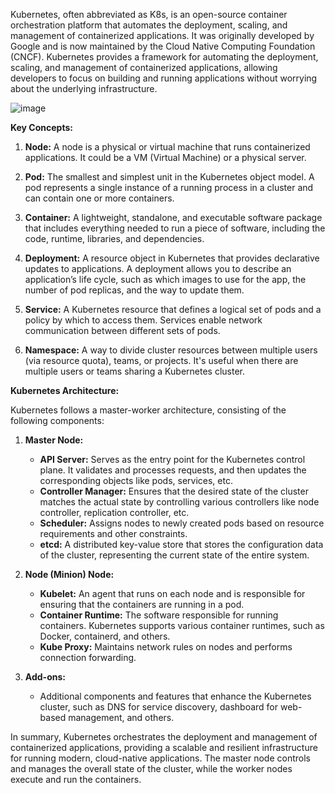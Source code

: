 Kubernetes, often abbreviated as K8s, is an open-source container orchestration platform that automates the deployment, scaling, and management of containerized applications. It was originally developed by Google and is now maintained by the Cloud Native Computing Foundation (CNCF). Kubernetes provides a framework for automating the deployment, scaling, and management of containerized applications, allowing developers to focus on building and running applications without worrying about the underlying infrastructure.


![image](https://github.com/discover-devops/kubernetes_workshop/assets/53135263/e26f4725-fec0-487b-88f4-69fddfc9e661)


**Key Concepts:**

1. **Node:** A node is a physical or virtual machine that runs containerized applications. It could be a VM (Virtual Machine) or a physical server.

2. **Pod:** The smallest and simplest unit in the Kubernetes object model. A pod represents a single instance of a running process in a cluster and can contain one or more containers.

3. **Container:** A lightweight, standalone, and executable software package that includes everything needed to run a piece of software, including the code, runtime, libraries, and dependencies.

4. **Deployment:** A resource object in Kubernetes that provides declarative updates to applications. A deployment allows you to describe an application’s life cycle, such as which images to use for the app, the number of pod replicas, and the way to update them.

5. **Service:** A Kubernetes resource that defines a logical set of pods and a policy by which to access them. Services enable network communication between different sets of pods.

6. **Namespace:** A way to divide cluster resources between multiple users (via resource quota), teams, or projects. It's useful when there are multiple users or teams sharing a Kubernetes cluster.

**Kubernetes Architecture:**

Kubernetes follows a master-worker architecture, consisting of the following components:

1. **Master Node:**
   - **API Server:** Serves as the entry point for the Kubernetes control plane. It validates and processes requests, and then updates the corresponding objects like pods, services, etc.
   - **Controller Manager:** Ensures that the desired state of the cluster matches the actual state by controlling various controllers like node controller, replication controller, etc.
   - **Scheduler:** Assigns nodes to newly created pods based on resource requirements and other constraints.
   - **etcd:** A distributed key-value store that stores the configuration data of the cluster, representing the current state of the entire system.

2. **Node (Minion) Node:**
   - **Kubelet:** An agent that runs on each node and is responsible for ensuring that the containers are running in a pod.
   - **Container Runtime:** The software responsible for running containers. Kubernetes supports various container runtimes, such as Docker, containerd, and others.
   - **Kube Proxy:** Maintains network rules on nodes and performs connection forwarding.

3. **Add-ons:**
   - Additional components and features that enhance the Kubernetes cluster, such as DNS for service discovery, dashboard for web-based management, and others.

In summary, Kubernetes orchestrates the deployment and management of containerized applications, providing a scalable and resilient infrastructure for running modern, cloud-native applications. The master node controls and manages the overall state of the cluster, while the worker nodes execute and run the containers.
